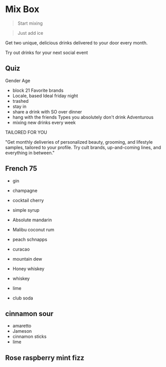 Mix Box
=======

> Start mixing

> Just add ice



Get two unique, delicious drinks delivered to your door every month.

Try out drinks for your next social event




Quiz
----

Gender
Age
  - block 21
Favorite brands
  - Locale, based
Ideal friday night
  - trashed
  - stay in
  - share a drink with SO over dinner
  - hang with the friends
Types you absolutely don't drink
Adventurous
  - mixing new drinks every week
 

TAILORED FOR YOU


"Get monthly deliveries of personalized beauty, grooming, and lifestyle samples, tailored to your profile. Try cult brands, up-and-coming lines, and everything in between."


French 75
---------
- gin
- champagne
- cocktail cherry
- simple syrup



- Absolute mandarin
- Malibu coconut rum
- peach schnapps
- curacao
- mountain dew



- Honey whiskey
- whiskey
- lime
- club soda



cinnamon sour
--------------
- amaretto
- Jameson
- cinnamon sticks
- lime

Rose raspberry mint fizz
------------------------

